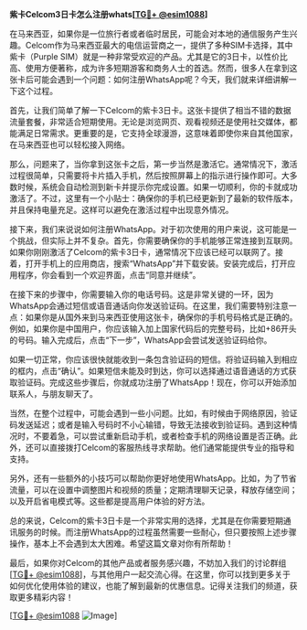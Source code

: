 **紫卡Celcom3日卡怎么注册whats[[TG💪+ @esim1088](https://t.me/s/esim1088)]**

在马来西亚，如果你是一位旅行者或者临时居民，可能会对本地的通信服务产生兴趣。Celcom作为马来西亚最大的电信运营商之一，提供了多种SIM卡选择，其中紫卡（Purple SIM）就是一种非常受欢迎的产品。尤其是它的3日卡，以性价比高、使用方便著称，成为许多短期游客和商务人士的首选。然而，很多人在拿到这张卡后可能会遇到一个问题：如何注册WhatsApp呢？今天，我们就来详细讲解一下这个过程。

首先，让我们简单了解一下Celcom的紫卡3日卡。这张卡提供了相当不错的数据流量套餐，非常适合短期使用。无论是浏览网页、观看视频还是使用社交媒体，都能满足日常需求。更重要的是，它支持全球漫游，这意味着即使你来自其他国家，在马来西亚也可以轻松接入网络。

那么，问题来了，当你拿到这张卡之后，第一步当然是激活它。通常情况下，激活过程很简单，只需要将卡片插入手机，然后按照屏幕上的指示进行操作即可。大多数时候，系统会自动检测到新卡并提示你完成设置。如果一切顺利，你的卡就成功激活了。不过，这里有一个小贴士：确保你的手机已经更新到了最新的软件版本，并且保持电量充足。这样可以避免在激活过程中出现意外情况。

接下来，我们来说说如何注册WhatsApp。对于初次使用的用户来说，这可能是一个挑战，但实际上并不复杂。首先，你需要确保你的手机能够正常连接到互联网。如果你刚刚激活了Celcom的紫卡3日卡，通常情况下应该已经可以联网了。接着，打开手机上的应用商店，搜索“WhatsApp”并下载安装。安装完成后，打开应用程序，你会看到一个欢迎界面，点击“同意并继续”。

在接下来的步骤中，你需要输入你的电话号码。这是非常关键的一环，因为WhatsApp会通过短信或语音通话向你发送验证码。在这里，我们需要特别注意一点：如果你是从国外来到马来西亚使用这张卡，确保你的手机号码格式是正确的。例如，如果你是中国用户，你应该输入加上国家代码后的完整号码，比如+86开头的号码。输入完成后，点击“下一步”，WhatsApp会尝试发送验证码给你。

如果一切正常，你应该很快就能收到一条包含验证码的短信。将验证码输入到相应的框内，点击“确认”。如果短信未能及时到达，你可以选择通过语音通话的方式获取验证码。完成这些步骤后，你就成功注册了WhatsApp！现在，你可以开始添加联系人，与朋友聊天了。

当然，在整个过程中，可能会遇到一些小问题。比如，有时候由于网络原因，验证码发送延迟；或者是输入号码时不小心输错，导致无法接收到验证码。遇到这种情况时，不要着急，可以尝试重新启动手机，或者检查手机的网络设置是否正确。此外，还可以直接拨打Celcom的客服热线寻求帮助。他们通常能提供专业的指导和支持。

另外，还有一些额外的小技巧可以帮助你更好地使用WhatsApp。比如，为了节省流量，可以在设置中调整图片和视频的质量；定期清理聊天记录，释放存储空间；以及开启省电模式等。这些都是提高用户体验的好方法。

总的来说，Celcom的紫卡3日卡是一个非常实用的选择，尤其是在你需要短期通讯服务的时候。而注册WhatsApp的过程虽然需要一些耐心，但只要按照上述步骤操作，基本上不会遇到太大困难。希望这篇文章对你有所帮助！

最后，如果你对Celcom的其他产品或者服务感兴趣，不妨加入我们的讨论群组[[TG💪+ @esim1088](https://t.me/s/esim1088)]，与其他用户一起交流心得。在这里，你可以找到更多关于如何优化使用体验的建议，也能了解到最新的优惠信息。记得关注我们的频道，获取更多精彩内容！

[[TG💪+ @esim1088](https://t.me/s/esim1088) ![Image](https://i.postimg.cc/4NQfJmqS/Snipaste-2025-05-13-00-14-12.png)]